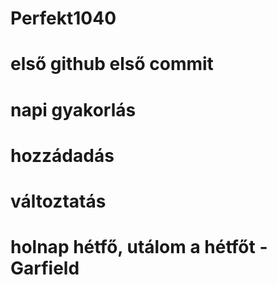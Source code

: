# Perfekt1040
# első github első commit
# napi gyakorlás
# hozzádadás
# változtatás
# holnap hétfő, utálom a hétfőt - Garfield
